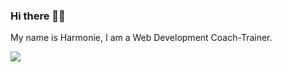 ### Hi there 👋🏾

My name is Harmonie, I am a Web Development Coach-Trainer. 

<!--
**SolangeHarmoniePICARD/SolangeHarmoniePICARD** is a ✨ _special_ ✨ repository because its `README.md` (this file) appears on your GitHub profile.

Here are some ideas to get you started:

- 🔭 I’m currently working on ...
- 🌱 I’m currently learning ...
- 👯 I’m looking to collaborate on ...
- 🤔 I’m looking for help with ...
- 💬 Ask me about ...
- 📫 How to reach me: ...
- 😄 Pronouns: ...
- ⚡ Fun fact: ...
-->



<a href="https://github.com/SolangeHarmoniePICARD/github-readme-stats">
  <img align="center" src="https://github-readme-stats.vercel.app/api/top-langs/?username=SolangeHarmoniePICARD&hide=hack&layout=compact&langs_count=6&theme=radical">
</a>
